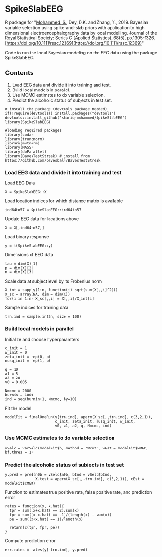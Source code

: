 # SpikeSlabEEG

R package for "[Mohammed, S.](shariq-mohammed.github.io), Dey, D.K. and Zhang, Y., 2019. Bayesian variable selection using spike-and-slab priors with application to high dimensional electroencephalography data by local modelling. Journal of the Royal Statistical Society: Series C (Applied Statistics), 68(5), pp.1305-1326. [https://doi.org/10.1111/rssc.12369](https://doi.org/10.1111/rssc.12369)"

Code to run the local Bayesian modeling on the EEG data using the package SpikeSlabEEG.   

## Contents
1. Load EEG data and divide it into training and test.
2. Build local models in parallel.
3. Use MCMC estimates to do variable selection.
4. Predict the alcoholic status of subjects in test set.

```
# install the package (devtools package needed)
if(!require(devtools)) install.packages("devtools")
devtools::install_github('shariq-mohammed/SpikeSlabEEG')
library(SpikeSlabEEG)

#loading required packages
library(coda)
library(truncnorm)
library(mvtnorm)
library(MASS)
library(doParallel)
library(BayesTestStreak) # install from https://github.com/bayesball/BayesTestStreak
```

### Load EEG data and divide it into training and test
Load EEG Data
```
X = SpikeSlabEEG::X
```
Load location indices for which distance matrix is available
```
ind64to57 = SpikeSlabEEG::ind64to57
```

Update EEG data for locations above
```
X = X[,ind64to57,]
```

Load binary response
```
y = t(SpikeSlabEEG::y)
```
Dimensions of EEG data
```
tau = dim(X)[1]
p = dim(X)[2]
n = dim(X)[3]
```

Scale data at subject level by its Frobenius norm
```
X_int = sapply(1:n, function(i) sqrt(sum(X[,,i]^2)))
X_sc = array(NA, dim = dim(X))
for(i in 1:n) X_sc[,,i] = X[,,i]/X_int[i]
```

Sample indices for training data
```
trn.ind = sample.int(n, size = 100)
```


### Build local models in parallel
Initialize and choose hyperparamters
```
c_init = 1
w_init = 0
zeta_init = rep(0, p)
nusq_init = rep(1, p)

q = 10
a1 = 5
a2 = 20
v0 = 0.005

Nmcmc = 2000
burnin = 1000
ind = seq(burnin+1, Nmcmc, by=10)
```

Fit the model
```
modelFit = finalOneRun(y[trn.ind], aperm(X_sc[,,trn.ind], c(3,2,1)),
                       c_init, zeta_init, nusq_init, w_init,
                       v0, a1, a2, q, Nmcmc, ind)
```

### Use MCMC estimates to do variable selection
```
vSelc = varSelc(modelFit$b, method = 'Wcut', wEst = modelFit$wMED, bf.thres = 1)
```

### Predict the alcoholic status of subjects in test set
```
y.pred = pred(n0b = vSelc$n0b, bInd = vSelc$bInd,
              X.test = aperm(X_sc[,,-trn.ind], c(3,2,1)), cEst = modelFit$cMED)
```

Function to estimates true positive rate, false positive rate, and prediction error
```
rates = function(x, x.hat){
  tpr = sum((x+x.hat) == 2)/sum(x)
  fpr = sum((x-x.hat) == -1)/(length(x) - sum(x))
  pe = sum((x+x.hat) == 1)/length(x)
  
  return(c(tpr, fpr, pe))
}
```
Compute prediction error
```
err.rates = rates(y[-trn.ind], y.pred)
```
